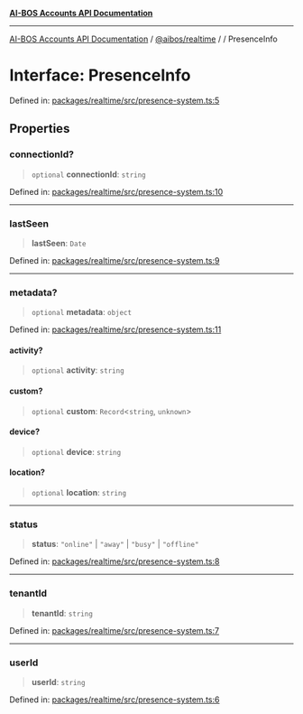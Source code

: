 [**AI-BOS Accounts API Documentation**](../../../README.md)

***

[AI-BOS Accounts API Documentation](../../../README.md) / [@aibos/realtime](../README.md) / [](../README.md) / PresenceInfo

# Interface: PresenceInfo

Defined in: [packages/realtime/src/presence-system.ts:5](https://github.com/pohlai88/accounts/blob/48103fb36d28b2b9bfb33472b6de2f719773cde9/packages/realtime/src/presence-system.ts#L5)

## Properties

### connectionId?

> `optional` **connectionId**: `string`

Defined in: [packages/realtime/src/presence-system.ts:10](https://github.com/pohlai88/accounts/blob/48103fb36d28b2b9bfb33472b6de2f719773cde9/packages/realtime/src/presence-system.ts#L10)

***

### lastSeen

> **lastSeen**: `Date`

Defined in: [packages/realtime/src/presence-system.ts:9](https://github.com/pohlai88/accounts/blob/48103fb36d28b2b9bfb33472b6de2f719773cde9/packages/realtime/src/presence-system.ts#L9)

***

### metadata?

> `optional` **metadata**: `object`

Defined in: [packages/realtime/src/presence-system.ts:11](https://github.com/pohlai88/accounts/blob/48103fb36d28b2b9bfb33472b6de2f719773cde9/packages/realtime/src/presence-system.ts#L11)

#### activity?

> `optional` **activity**: `string`

#### custom?

> `optional` **custom**: `Record`\<`string`, `unknown`\>

#### device?

> `optional` **device**: `string`

#### location?

> `optional` **location**: `string`

***

### status

> **status**: `"online"` \| `"away"` \| `"busy"` \| `"offline"`

Defined in: [packages/realtime/src/presence-system.ts:8](https://github.com/pohlai88/accounts/blob/48103fb36d28b2b9bfb33472b6de2f719773cde9/packages/realtime/src/presence-system.ts#L8)

***

### tenantId

> **tenantId**: `string`

Defined in: [packages/realtime/src/presence-system.ts:7](https://github.com/pohlai88/accounts/blob/48103fb36d28b2b9bfb33472b6de2f719773cde9/packages/realtime/src/presence-system.ts#L7)

***

### userId

> **userId**: `string`

Defined in: [packages/realtime/src/presence-system.ts:6](https://github.com/pohlai88/accounts/blob/48103fb36d28b2b9bfb33472b6de2f719773cde9/packages/realtime/src/presence-system.ts#L6)
